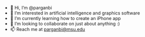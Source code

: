 - 👋 Hi, I’m @parganbi
- 👀 I’m interested in artificial intelligence and graphics software
- 🌱 I’m currently learning how to create an iPhone app
- 💞️ I’m looking to collaborate on just about anything :)
- 📫 Reach me at parganbi@msu.edu

<!---
parganbi/parganbi is a ✨ special ✨ repository because its `README.md` (this file) appears on your GitHub profile.
You can click the Preview link to take a look at your changes.
--->
